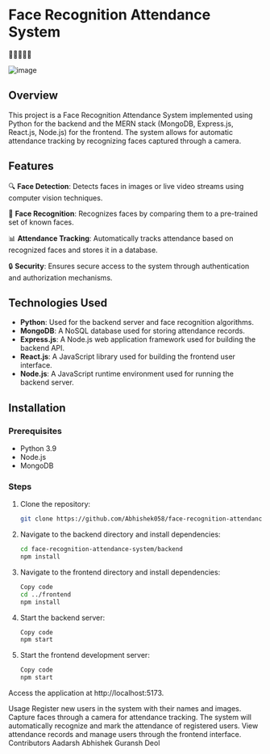 # Face Recognition Attendance System

👨‍🏫📸👩‍💻

![image](https://github.com/Abhishek058/Attendance-GPT/assets/101443776/6cb833e3-aafe-41a6-b0ce-fcd149f138d7)

## Overview

This project is a Face Recognition Attendance System implemented using Python for the backend and the MERN stack (MongoDB, Express.js, React.js, Node.js) for the frontend. The system allows for automatic attendance tracking by recognizing faces captured through a camera.

## Features

🔍 **Face Detection**: Detects faces in images or live video streams using computer vision techniques.

🔄 **Face Recognition**: Recognizes faces by comparing them to a pre-trained set of known faces.

📊 **Attendance Tracking**: Automatically tracks attendance based on recognized faces and stores it in a database.

🔒 **Security**: Ensures secure access to the system through authentication and authorization mechanisms.

## Technologies Used

- **Python**: Used for the backend server and face recognition algorithms.
- **MongoDB**: A NoSQL database used for storing attendance records.
- **Express.js**: A Node.js web application framework used for building the backend API.
- **React.js**: A JavaScript library used for building the frontend user interface.
- **Node.js**: A JavaScript runtime environment used for running the backend server.

## Installation

### Prerequisites

- Python 3.9
- Node.js
- MongoDB

### Steps

1. Clone the repository:

   ```bash
   git clone https://github.com/Abhishek058/face-recognition-attendance-system.git
2. Navigate to the backend directory and install dependencies:

    ```bash
    cd face-recognition-attendance-system/backend
    npm install
3. Navigate to the frontend directory and install dependencies:

    ```bash
    Copy code
    cd ../frontend
    npm install

4. Start the backend server:

    ```bash
    Copy code
    npm start

5. Start the frontend development server:

    ```bash
    Copy code
    npm start

Access the application at http://localhost:5173.

Usage
Register new users in the system with their names and images.
Capture faces through a camera for attendance tracking.
The system will automatically recognize and mark the attendance of registered users.
View attendance records and manage users through the frontend interface.
Contributors
Aadarsh
Abhishek
Guransh Deol
#
